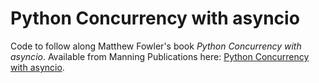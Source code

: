 # Python Concurrency with asyncio
Code to follow along Matthew Fowler's book *Python Concurrency with asyncio*. Available from Manning Publications here: [Python Concurrency with asyncio](https://www.manning.com/books/python-concurrency-with-asyncio).

